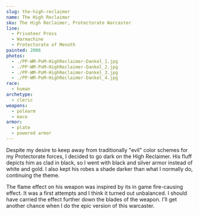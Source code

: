 ```yaml
---
slug: the-high-reclaimer
name: The High Reclaimer
sku: The High Reclaimer, Protectorate Warcaster
line:
  - Privateer Press
  - Warmachine
  - Protectorate of Menoth
painted: 2006
photos:
  - ./PP-WM-PoM-HighReclaimer-Dankel_1.jpg
  - ./PP-WM-PoM-HighReclaimer-Dankel_2.jpg
  - ./PP-WM-PoM-HighReclaimer-Dankel_3.jpg
  - ./PP-WM-PoM-HighReclaimer-Dankel_4.jpg
race:
  - human
archetype:
  - cleric
weapons:
  - polearm
  - mace
armor:
  - plate
  - powered armor
---
```


Despite my desire to keep away from traditionally "evil" color schemes for my Protectorate forces, I decided to go dark on the High Reclaimer. His fluff depicts him as clad in black, so I went with black and silver armor instead of white and gold. I also kept his robes a shade darker than what I normally do, continuing the theme.

The flame effect on his weapon was inspired by its in game fire-causing effect. It was a first attempts and I think it turned out unbalanced. I should have carried the effect further down the blades of the weapon. I'll get another chance when I do the epic version of this warcaster.
